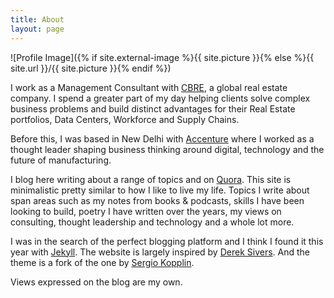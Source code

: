 ```yaml
---
title: About
layout: page
---
```

![Profile Image]({% if site.external-image %}{{ site.picture }}{% else %}{{ site.url }}/{{ site.picture }}{% endif %})

I work as a Management Consultant with [CBRE](https://www.cbre.com/), a global real estate company. I spend a greater part of my day helping clients solve complex business problems and build distinct advantages for their Real Estate portfolios, Data Centers, Workforce and Supply Chains.

Before this, I was based in New Delhi with [Accenture](https://www.accenture.com/sg-en) where I worked as a thought leader shaping business thinking around digital, technology and the future of manufacturing.

I blog here writing about a range of topics and on [Quora](https://www.quora.com/profile/Udit-Sabharwal-1). This site is minimalistic pretty similar to how I like to live my life. Topics I write about span areas such as my notes from books & podcasts, skills I have been looking to build, poetry I have written over the years, my views on consulting, thought leadership and technology and a whole lot more.

I was in the search of the perfect blogging platform and I think I found it this year with [Jekyll](https://jekyllrb.com/). The website is largely inspired by [Derek Sivers](https://sivers.org/). And the theme is a fork of the one by [Sergio Kopplin](https://github.com/sergiokopplin/indigo).

<p> Views expressed on the blog are my own. </p>
